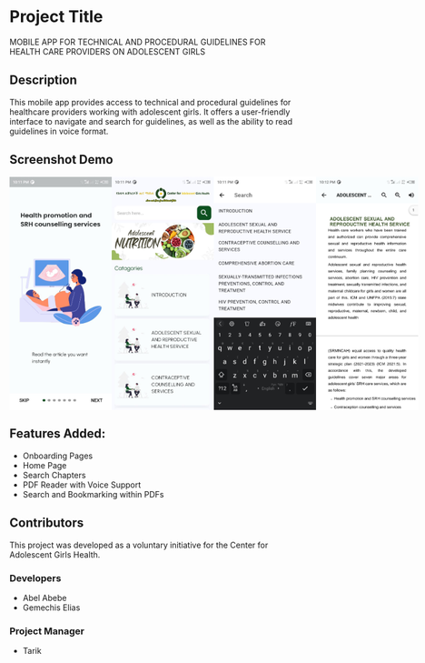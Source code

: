 # Project Title
MOBILE APP FOR TECHNICAL AND PROCEDURAL GUIDELINES FOR HEALTH CARE PROVIDERS ON ADOLESCENT GIRLS

## Description
This mobile app provides access to technical and procedural guidelines for healthcare providers working with adolescent girls. It offers a user-friendly interface to navigate and search for guidelines, as well as the ability to read guidelines in voice format.

## Screenshot Demo

<div style="display: flex; flex-direction: row;">
  <img src="screenshots/image_1.jpg" alt="Mobile App Screenshot" width="180" />
  <img src="screenshots/image_2.jpg" alt="Mobile App Screenshot" width="180" />
  <img src="screenshots/image_3.jpg" alt="Mobile App Screenshot" width="180" />
  <img src="screenshots/image_4.jpg" alt="Mobile App Screenshot" width="180" />
</div>

## Features Added:
- Onboarding Pages
- Home Page
- Search Chapters
- PDF Reader with Voice Support
- Search and Bookmarking within PDFs

## Contributors
This project was developed as a voluntary initiative for the Center for Adolescent Girls Health.

### Developers
- Abel Abebe
- Gemechis Elias

### Project Manager
- Tarik
